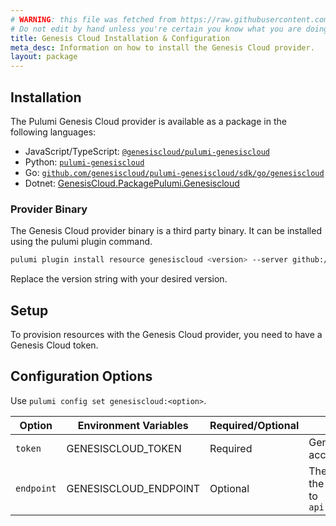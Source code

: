 ```yaml
---
# WARNING: this file was fetched from https://raw.githubusercontent.com/genesiscloud/pulumi-genesiscloud/v0.0.35/docs/installation-configuration.md
# Do not edit by hand unless you're certain you know what you are doing!
title: Genesis Cloud Installation & Configuration
meta_desc: Information on how to install the Genesis Cloud provider.
layout: package
---
```


## Installation

The Pulumi Genesis Cloud provider is available as a package in the following languages:

- JavaScript/TypeScript: [`@genesiscloud/pulumi-genesiscloud`](https://www.npmjs.com/package/@genesiscloud/pulumi-genesiscloud)
- Python: [`pulumi-genesiscloud`](https://pypi.org/project/pulumi-genesiscloud/)
- Go: [`github.com/genesiscloud/pulumi-genesiscloud/sdk/go/genesiscloud`](https://pkg.go.dev/github.com/genesiscloud/pulumi-genesiscloud/sdk/go)
- Dotnet: [GenesisCloud.PackagePulumi.Genesiscloud](https://www.nuget.org/packages/GenesisCloud.PulumiPackage.Genesiscloud)

### Provider Binary

The Genesis Cloud provider binary is a third party binary. It can be installed using the pulumi plugin command.

```bash
pulumi plugin install resource genesiscloud <version> --server github://api.github.com/genesiscloud
```

Replace the version string with your desired version.

## Setup

To provision resources with the Genesis Cloud provider, you need to have a Genesis Cloud token.

## Configuration Options

Use `pulumi config set genesiscloud:<option>`.

| Option     | Environment Variables | Required/Optional | Description                                                          |
| ---------- | --------------------- | ----------------- | -------------------------------------------------------------------- |
| `token`    | GENESISCLOUD_TOKEN    | Required          | Genesis Cloud access token                                           |
| `endpoint` | GENESISCLOUD_ENDPOINT | Optional          | The endpoint use in the provider. Defaults to `api.genesiscloud.com` |
